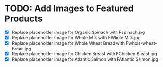 # TODO: Add Images to Featured Products

- [x] Replace placeholder image for Organic Spinach with Fspinach.jpg
- [x] Replace placeholder image for Whole Milk with FWhole Milk.jpg
- [x] Replace placeholder image for Whole Wheat Bread with Fwhole-wheat-bread.jpg
- [x] Replace placeholder image for Chicken Breast with FChicken Breast.jpg
- [x] Replace placeholder image for Atlantic Salmon with FAtlantic Salmon.jpg
